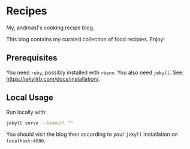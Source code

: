 # Recipes
My, andreasl's cooking recipe blog.

This blog contains my curated collection of food recipies. Enjoy!


## Prerequisites
You need `ruby`, possibly installed with `rbenv`.
You also need `jekyll`. See: https://jekyllrb.com/docs/installation/.


## Local Usage
Run locally with:
```bash
jekyll serve --baseurl ""
```

You should visit the blog then according to your `jekyll` installation on `localhost:4000`.
